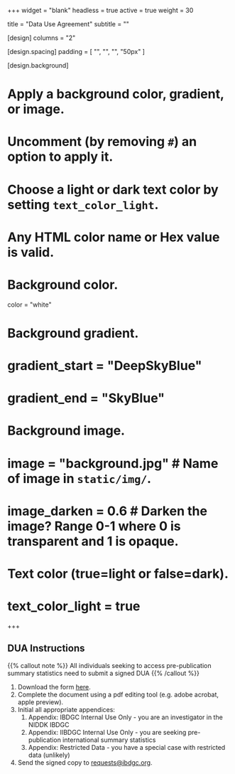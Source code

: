 +++
widget = "blank"
headless = true
active = true
weight = 30

title = "Data Use Agreement"
subtitle = ""

[design]
  columns = "2"

[design.spacing]
  padding = [ "", "", "", "50px" ]

[design.background]
  # Apply a background color, gradient, or image.
  #   Uncomment (by removing `#`) an option to apply it.
  #   Choose a light or dark text color by setting `text_color_light`.
  #   Any HTML color name or Hex value is valid.

  # Background color.
  color = "white"

  # Background gradient.
  # gradient_start = "DeepSkyBlue"
  # gradient_end = "SkyBlue"

  # Background image.
  # image = "background.jpg"  # Name of image in `static/img/`.
  # image_darken = 0.6  # Darken the image? Range 0-1 where 0 is transparent and 1 is opaque.

  # Text color (true=light or false=dark).
  # text_color_light = true

+++

## DUA Instructions

{{% callout note %}}
All individuals seeking to access pre-publication summary statistics need to submit a signed DUA
{{% /callout %}}

1. Download the form [here](https://drive.google.com/file/d/1S13EaXOAiCeCwPz9cYeJ6Hl2nMCqk0sx/view?usp=sharing).
1. Complete the document using a pdf editing tool (e.g. adobe acrobat, apple preview).
1. Initial all appropriate appendices:
    1. Appendix: IBDGC Internal Use Only - you are an investigator in the NIDDK IBDGC
    1. Appendix: IIBDGC Internal Use Only - you are seeking pre-publication international summary statistics
    1. Appendix: Restricted Data - you have a special case with restricted data (unlikely)
1. Send the signed copy to requests@ibdgc.org.


